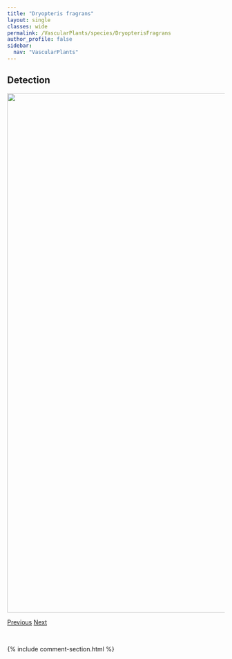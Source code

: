 ```yaml
---
title: "Dryopteris fragrans"
layout: single
classes: wide
permalink: /VascularPlants/species/DryopterisFragrans
author_profile: false
sidebar:
  nav: "VascularPlants"
---
```


<h2>Detection</h2>

<a href="https://drive.google.com/uc?export=view&id=18L4TNzXCNs2fsrtXUYlqjrXpTIcnFWMK">
<img src="https://drive.google.com/uc?export=view&id=18L4TNzXCNs2fsrtXUYlqjrXpTIcnFWMK" height = "1200" width = "800">
</a>


<a href="/DevelopmentWebsite/VascularPlants/species/DryopterisCarthusianaExpansa" class="pagination--pager" title="Dryopteris carthusiana/expansa">Previous</a> <a href="/DevelopmentWebsite/VascularPlants/species/EchinochloaCrusGalli" class="pagination--pager" title="Echinochloa crus-galli">Next</a>

<p>&nbsp;</p>

{% include comment-section.html %}
